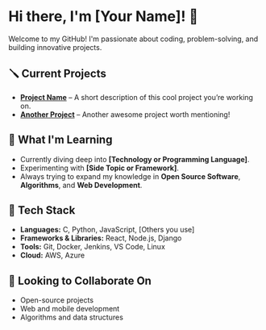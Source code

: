 # Hi there, I'm [Your Name]! 👋

Welcome to my GitHub! I'm passionate about coding, problem-solving, and building innovative projects.

## 🪛 Current Projects
- **[Project Name](#)** – A short description of this cool project you’re working on.
- **[Another Project](#)** – Another awesome project worth mentioning!

## 🌱 What I'm Learning
- Currently diving deep into **[Technology or Programming Language]**.
- Experimenting with **[Side Topic or Framework]**.
- Always trying to expand my knowledge in **Open Source Software**, **Algorithms**, and **Web Development**.

## 🔧 Tech Stack
- **Languages:** C, Python, JavaScript, [Others you use]
- **Frameworks & Libraries:** React, Node.js, Django
- **Tools:** Git, Docker, Jenkins, VS Code, Linux
- **Cloud:** AWS, Azure

## 🤝 Looking to Collaborate On
- Open-source projects
- Web and mobile development
- Algorithms and data structures
